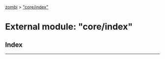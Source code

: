 [zombi](../README.md) > ["core/index"](../modules/_core_index_.md)



# External module: "core/index"

## Index


---
